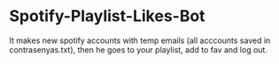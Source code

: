 # Spotify-Playlist-Likes-Bot
It makes new spotify accounts with temp emails (all acccounts saved in contrasenyas.txt), then he goes to your playlist, add to fav and log out.
